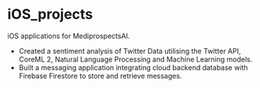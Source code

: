 # iOS_projects
iOS applications for MediprospectsAI.

- Created a sentiment analysis of Twitter Data utilising the Twitter API, CoreML 2, Natural Language Processing and Machine Learning models.  
- Built a messaging application integrating cloud backend database with Firebase Firestore to store and retrieve messages.

